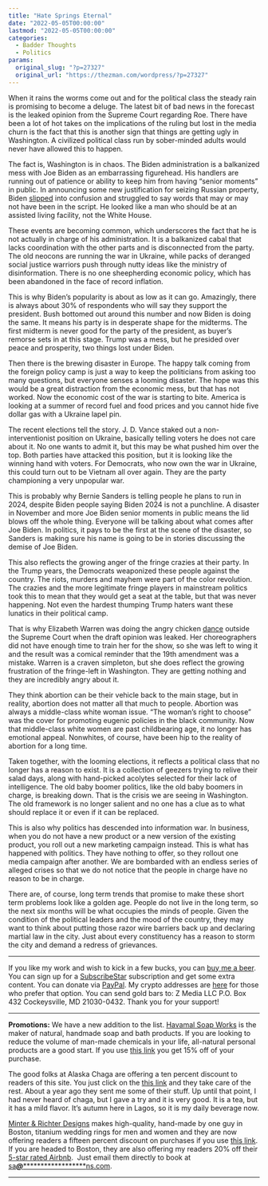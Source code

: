 ```yaml
---
title: "Hate Springs Eternal"
date: "2022-05-05T00:00:00"
lastmod: "2022-05-05T00:00:00"
categories:
  - Badder Thoughts
  - Politics
params:
  original_slug: "?p=27327"
  original_url: "https://thezman.com/wordpress/?p=27327"
---
```


When it rains the worms come out and for the political class the steady
rain is promising to become a deluge. The latest bit of bad news in the
forecast is the leaked opinion from the Supreme Court regarding Roe.
There have been a lot of hot takes on the implications of the ruling but
lost in the media churn is the fact that this is another sign that
things are getting ugly in Washington. A civilized political class run
by sober-minded adults would never have allowed this to happen.

The fact is, Washington is in chaos. The Biden administration is a
balkanized mess with Joe Biden as an embarrassing figurehead. His
handlers are running out of patience or ability to keep him from having
“senior moments” in public. In announcing some new justification for
seizing Russian property, Biden
[slipped](https://www.youtube.com/watch?v=ZVhoTm7RYOA) into confusion
and struggled to say words that may or may not have been in the script.
He looked like a man who should be at an assisted living facility, not
the White House.

These events are becoming common, which underscores the fact that he is
not actually in charge of his administration. It is a balkanized cabal
that lacks coordination with the other parts and is disconnected from
the party. The old neocons are running the war in Ukraine, while packs
of deranged social justice warriors push through nutty ideas like the
ministry of disinformation. There is no one sheepherding economic
policy, which has been abandoned in the face of record inflation.

This is why Biden’s popularity is about as low as it can go. Amazingly,
there is always about 30% of respondents who will say they support the
president. Bush bottomed out around this number and now Biden is doing
the same. It means his party is in desperate shape for the midterms. The
first midterm is never good for the party of the president, as buyer’s
remorse sets in at this stage. Trump was a mess, but he presided over
peace and prosperity, two things lost under Biden.

Then there is the brewing disaster in Europe. The happy talk coming from
the foreign policy camp is just a way to keep the politicians from
asking too many questions, but everyone senses a looming disaster. The
hope was this would be a great distraction from the economic mess, but
that has not worked. Now the economic cost of the war is starting to
bite. America is looking at a summer of record fuel and food prices and
you cannot hide five dollar gas with a Ukraine lapel pin.

The recent elections tell the story. J. D. Vance staked out a
non-interventionist position on Ukraine, basically telling voters he
does not care about it. No one wants to admit it, but this may be what
pushed him over the top. Both parties have attacked this position, but
it is looking like the winning hand with voters. For Democrats, who now
own the war in Ukraine, this could turn out to be Vietnam all over
again. They are the party championing a very unpopular war.

This is probably why Bernie Sanders is telling people he plans to run in
2024, despite Biden people saying Biden 2024 is not a punchline. A
disaster in November and more Joe Biden senior moments in public means
the lid blows off the whole thing. Everyone will be talking about what
comes after Joe Biden. In politics, it pays to be the first at the scene
of the disaster, so Sanders is making sure his name is going to be in
stories discussing the demise of Joe Biden.

This also reflects the growing anger of the fringe crazies at their
party. In the Trump years, the Democrats weaponized these people against
the country. The riots, murders and mayhem were part of the color
revolution. The crazies and the more legitimate fringe players in
mainstream politics took this to mean that they would get a seat at the
table, but that was never happening. Not even the hardest thumping Trump
haters want these lunatics in their political camp.

That is why Elizabeth Warren was doing the angry chicken
[dance](https://www.youtube.com/watch?v=MxzvI1fO_ZQ) outside the Supreme
Court when the draft opinion was leaked. Her choreographers did not have
enough time to train her for the show, so she was left to wing it and
the result was a comical reminder that the 19th amendment was a mistake.
Warren is a craven simpleton, but she does reflect the growing
frustration of the fringe-left in Washington. They are getting nothing
and they are incredibly angry about it.

They think abortion can be their vehicle back to the main stage, but in
reality, abortion does not matter all that much to people. Abortion was
always a middle-class white woman issue. “The woman’s right to choose”
was the cover for promoting eugenic policies in the black community. Now
that middle-class white women are past childbearing age, it no longer
has emotional appeal. Nonwhites, of course, have been hip to the reality
of abortion for a long time.

Taken together, with the looming elections, it reflects a political
class that no longer has a reason to exist. It is a collection of
geezers trying to relive their salad days, along with hand-picked
acolytes selected for their lack of intelligence. The old baby boomer
politics, like the old baby boomers in charge, is breaking down. That is
the crisis we are seeing in Washington. The old framework is no longer
salient and no one has a clue as to what should replace it or even if it
can be replaced.

This is also why politics has descended into information war. In
business, when you do not have a new product or a new version of the
existing product, you roll out a new marketing campaign instead. This is
what has happened with politics. They have nothing to offer, so they
rollout one media campaign after another. We are bombarded with an
endless series of alleged crises so that we do not notice that the
people in charge have no reason to be in charge.

There are, of course, long term trends that promise to make these short
term problems look like a golden age. People do not live in the long
term, so the next six months will be what occupies the minds of people.
Given the condition of the political leaders and the mood of the
country, they may want to think about putting those razor wire barriers
back up and declaring martial law in the city. Just about every
constituency has a reason to storm the city and demand a redress of
grievances.

------------------------------------------------------------------------

If you like my work and wish to kick in a few bucks, you can
<a href="https://www.buymeacoffee.com/mujolulu" rel="noopener"
target="_blank">buy me a beer</a>. You can sign up for a
<a href="https://www.subscribestar.com/the-z-blog" rel="noopener"
target="_blank">SubscribeStar</a> subscription and get some extra
content. You can donate via <a
href="https://www.paypal.com/donate/?cmd=_s-xclick&amp;hosted_button_id=UDAS2Q8JYA6CN&amp;source=url"
rel="noopener" target="_blank">PayPal</a>. My crypto addresses are
<a href="https://thezman.com/wordpress/?page_id=22713" rel="noopener"
target="_blank">here</a> for those who prefer that option. You can send
gold bars to: Z Media LLC P.O. Box 432 Cockeysville, MD 21030-0432.
Thank you for your support!

------------------------------------------------------------------------

**Promotions:** We have a new addition to the list.
<a href="https://havamalsoapworks.com/" rel="noopener"
target="_blank">Havamal Soap Works</a> is the maker of natural, handmade
soap and bath products. If you are looking to reduce the volume of
man-made chemicals in your life, all-natural personal products are a
good start. If you use
<a href="https://havamalsoapworks.com/discount/ZMAN" rel="noopener"
target="_blank">this link</a> you get 15% off of your purchase.

The good folks at Alaska Chaga are offering a ten percent discount to
readers of this site. You just click on the
<a href="https://alaskachaga.us/discount/ZMAN" rel="noopener noreferrer"
target="_blank">this link</a> and they take care of the rest. About a
year ago they sent me some of their stuff. Up until that point, I had
never heard of chaga, but I gave a try and it is very good. It is a tea,
but it has a mild flavor. It’s autumn here in Lagos, so it is my daily
beverage now.

<a href="https://www.minterandrichterdesigns.com/"
rel="noreferrer nofollow noopener" target="_blank">Minter &amp; Richter
Designs</a> makes high-quality, hand-made by one guy in Boston, titanium
wedding rings for men and women and they are now offering readers a
fifteen percent discount on purchases if you use
<a href="https://www.minterandrichterdesigns.com/discount/ZMAN"
rel="noreferrer nofollow noopener" target="_blank">this link</a>.
<span class="highlight"><span class="colour"><span class="font"><span class="size">If
you are headed to Boston, they are also offering my readers 20% off
their <a
href="https://www.airbnb.com/users/7988017/listings?user_id=7988017&amp;s=3"
rel="noopener noreferrer" target="_blank">5-star rated Airbnb</a>.  Just
email them directly to book at
<a href="mailto:sa***@*********************ns.com"
data-original-string="eIaYw/RbVkj7UH7x500pZA==cb7/8w6jhEytZhHftkA9nWcy2QQYsL/Q1uwH8UVlWR5QCdW7RdV2lUXVUxCFEG6Fibi"><span
class="apbct-email-encoder"
data-original-string="DNNF693Oysf0zHl3VPImzA==cb7WSL4eqiWnvUpOHISlgK6ixMq9DgE6txH0cdQyoZVG1WMP9YuPal/Yvdh2uR8arVk"
title="This contact has been encoded by Anti-Spam by CleanTalk. Click to decode. To finish the decoding make sure that JavaScript is enabled in your browser.">sa<span
class="apbct-blur">***</span>@<span
class="apbct-blur">*********************</span>ns.com</span></a>.</span></span></span></span>

------------------------------------------------------------------------
